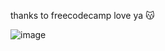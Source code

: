 thanks to freecodecamp love ya 😽

![image](https://i1.sndcdn.com/artworks-JeZQh6Hbil2Er51B-U9rx3A-t240x240.jpg)
